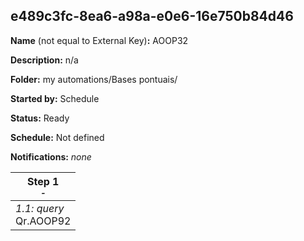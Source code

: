 ## e489c3fc-8ea6-a98a-e0e6-16e750b84d46

**Name** (not equal to External Key)**:** AOOP32

**Description:** n/a

**Folder:** my automations/Bases pontuais/

**Started by:** Schedule

**Status:** Ready

**Schedule:** Not defined

**Notifications:** _none_


| Step 1<br>_<small>-</small>_ |
| --- |
| _1.1: query_<br>Qr.AOOP92 |
